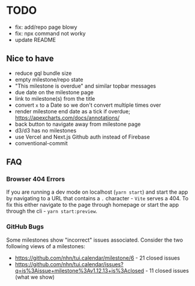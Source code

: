 # TODO

- fix: add/repo page blowy
- fix: npx command not worky
- update README

## Nice to have

- reduce gql bundle size
- empty milestone/repo state
- "This milestone is overdue" and similar topbar messages
- due date on the milestone page
- link to milestone(s) from the title
- convert `x` to a Date so we don't convert multiple times over
- render milestone end date as a tick if overdue; https://apexcharts.com/docs/annotations/
- back button to navigate away from milestone page
- d3/d3 has no milestones
- use Vercel and Next.js Github auth instead of Firebase
- conventional-commit

## FAQ

### Browser 404 Errors

If you are running a dev mode on localhost (`yarn start`) and start the app by navigating to a URL that contains a `.` character - `Vite` serves a 404. To fix this either navigate to the page through homepage or start the app through the cli - `yarn start:preview`.

### GitHub Bugs

Some milestones show "incorrect" issues associated. Consider the two following views of a milestones:

- https://github.com/nhn/tui.calendar/milestone/6 - 21 closed issues
- https://github.com/nhn/tui.calendar/issues?q=is%3Aissue+milestone%3Av1.12.13+is%3Aclosed - 11 closed issues (what we show)
